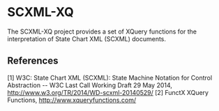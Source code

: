 SCXML-XQ
=======
The SCXML-XQ project provides a set of XQuery functions for the interpretation of State Chart XML (SCXML) documents.


References
-------
[1] W3C: State Chart XML (SCXML): State Machine Notation for Control Abstraction -- W3C Last Call Working Draft 29 May 2014, http://www.w3.org/TR/2014/WD-scxml-20140529/
[2] FunctX XQuery Functions, http://www.xqueryfunctions.com/
